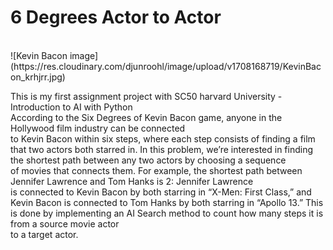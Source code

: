 # 6 Degrees Actor to Actor
<br>
![Kevin Bacon image](https://res.cloudinary.com/djunroohl/image/upload/v1708168719/KevinBacon_krhjrr.jpg)

This is my first assignment project with SC50 harvard University - Introduction to AI with Python<br>
According to the Six Degrees of Kevin Bacon game, anyone in the Hollywood film industry can be connected<br> 
to Kevin Bacon within six steps, where each step consists of finding a film that two actors both starred in.
In this problem, we’re interested in finding the shortest path between any two actors by choosing a sequence<br>
of movies that connects them. For example, the shortest path between Jennifer Lawrence and Tom Hanks is 2: Jennifer Lawrence <br>
is connected to Kevin Bacon by both starring in “X-Men: First Class,” and Kevin Bacon is connected to Tom Hanks by both starring in “Apollo 13.”
This is done by implementing an AI Search method to count how many steps it is from a source movie actor<br>
to a target actor.

